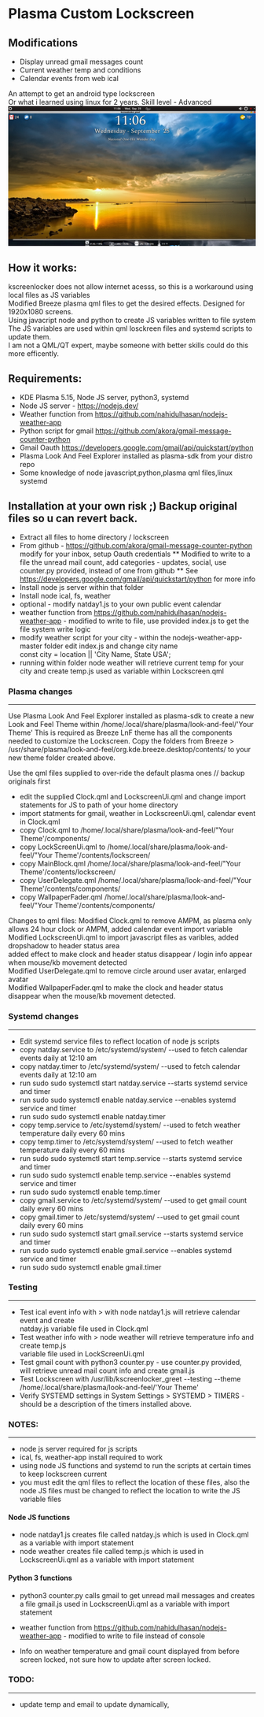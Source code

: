 # Plasma Custom Lockscreen

## Modifications
* Display unread gmail messages count
* Current weather temp and conditions
* Calendar events from web ical

An attempt to get an android type lockscreen <br/>
Or what i learned using linux for 2 years. Skill level - Advanced <br/>
![Image of Lockscreen](lock-screen1.png)

## How it works:
kscreenlocker does not allow internet acesss, so this is a workaround using local files as JS variables <br/>
Modified Breeze plasma qml files to get the desired effects. Designed for 1920x1080 screens. <br/>
Using javacript node and python to create JS variables written to file system <br/>
The JS variables are used within qml losckreen files and systemd scripts to update them. <br/>
I am not a QML/QT expert, maybe someone with better skills could do this more efficently.

## Requirements:
* KDE Plasma 5.15, Node JS server, python3, systemd
* Node JS server - https://nodejs.dev/
* Weather function from https://github.com/nahidulhasan/nodejs-weather-app
* Python script for gmail https://github.com/akora/gmail-message-counter-python
* Gmail Oauth https://developers.google.com/gmail/api/quickstart/python
* Plasma Look And Feel Explorer installed as plasma-sdk from your distro repo
* Some knowledge of node javascript,python,plasma qml files,linux systemd

## Installation at your own risk ;)  Backup original files so u can revert back.

* Extract all files to home directory / lockscreen
* From github - https://github.com/akora/gmail-message-counter-python modify for your inbox, setup Oauth credentials
   ** Modified to write to a file the unread mail count, add categories - updates, social, 
      use counter.py provided, instead of one from github
   ** See https://developers.google.com/gmail/api/quickstart/python for more info
* Install node js server within that folder
* Install node ical, fs, weather
* optional - modify natday1.js to your own public event calendar
* weather function from https://github.com/nahidulhasan/nodejs-weather-app - 
       modified to write to file, use provided index.js to get the file system write logic
* modify weather script for your city - 
   within the nodejs-weather-app-master folder edit index.js and change city name   
    const city = location || 'City Name, State USA';
* running within folder node weather will retrieve current temp for your city and create
   temp.js used as variable within Lockscreen.qml

### Plasma changes
_____________
Use Plasma Look And Feel Explorer installed as plasma-sdk to create a new Look and Feel Theme within 
/home/.local/share/plasma/look-and-feel/'Your Theme'
This is required as Breeze LnF theme has all the components needed to customize the Lockscreen.
Copy the folders from Breeze > /usr/share/plasma/look-and-feel/org.kde.breeze.desktop/contents/
to your new theme folder created above.

Use the qml files supplied to over-ride the default plasma ones // backup originals first
* edit the supplied Clock.qml and LockscreenUi.qml and change import statements for JS to path of your home directory
* import statments for gmail, weather in LockscreenUi.qml, calendar event in Clock.qml
* copy Clock.qml to /home/.local/share/plasma/look-and-feel/"Your Theme'/components/
* copy LockScreenUi.qml to /home/.local/share/plasma/look-and-feel/"Your Theme'/contents/lockscreen/
* copy MainBlock.qml  /home/.local/share/plasma/look-and-feel/"Your Theme'/contents/lockscreen/
* copy UserDelegate.qml /home/.local/share/plasma/look-and-feel/"Your Theme'/contents/components/
* copy WallpaperFader.qml  /home/.local/share/plasma/look-and-feel/"Your Theme'/contents/components/

Changes to qml files:
Modified Clock.qml to remove AMPM, as plasma only allows 24 hour clock or AMPM, added calendar event import variable <br/>
Modified LockscreenUi.qml to import javascript files as varibles, added dropshadow to header status area <br/>
  added effect to make clock and header status disappear / login info appear when mouse/kb movement detected <br/>
Modified UserDelegate.qml to remove circle around user avatar, enlarged avatar <br/>
Modified WallpaperFader.qml to make the clock and header status disappear when the mouse/kb movement detected.


### Systemd changes
_________
* Edit systemd service files to reflect location of node js scripts
* copy natday.service to /etc/systemd/system/       --used to fetch calendar events daily at 12:10 am
* copy natday.timer to /etc/systemd/system/         --used to fetch calendar events daily at 12:10 am
* run sudo sudo systemctl start natday.service      --starts systemd service and timer
* run sudo sudo systemctl enable natday.service     --enables systemd service and timer
* run sudo sudo systemctl enable natday.timer
* copy temp.service to /etc/systemd/system/        --used to fetch weather temperature daily every 60 mins
* copy temp.timer to /etc/systemd/system/          --used to fetch weather temperature daily every 60 mins
* run sudo sudo systemctl start temp.service       --starts systemd service and timer
* run sudo sudo systemctl enable temp.service      --enables systemd service and timer
* run sudo sudo systemctl enable temp.timer
* copy gmail.service to /etc/systemd/system/        --used to get gmail count daily every 60 mins
* copy gmail.timer to /etc/systemd/system/          --used to get gmail count daily every 60 mins
* run sudo sudo systemctl start gmail.service       --starts systemd service and timer
* run sudo sudo systemctl enable gmail.service      --enables systemd service and timer
* run sudo sudo systemctl enable gmail.timer

### Testing
___________
* Test ical event info with > with node natday1.js  will retrieve calendar event and create <br/>
   natday.js variable file used in Clock.qml
* Test weather info with > node weather will retrieve temperature info and create temp.js <br/>
  variable file used in LockScreenUi.qml
* Test gmail count with python3 counter.py - use counter.py provided, <br/>
    will retrieve unread mail count info and create gmail.js 
* Test Lockscreen with /usr/lib/kscreenlocker_greet --testing --theme /home/.local/share/plasma/look-and-feel/'Your Theme'
* Verify SYSTEMD settings in System Settings  > SYSTEMD > TIMERS  - should be a description of the timers installed above.

### NOTES:
____________
* node js server required for js scripts
* ical, fs, weather-app install required to work
* using node JS functions and systemd to run the scripts at certain times to keep lockscreen current
* you must edit the qml files to reflect the location of these files, also the node JS files must be changed 
    to reflect the location to write the JS variable files

#### Node JS functions
* node natday1.js creates file called natday.js which is used in Clock.qml as a variable with import statement
* node weather creates file called temp.js which is used in LockscreenUi.qml as a variable with import statement

#### Python 3 functions
* python3 counter.py calls gmail to get unread mail messages and creates a file gmail.js  used in LockscreenUi.qml as a variable with import statement

* weather function from https://github.com/nahidulhasan/nodejs-weather-app - modified to write to file instead of console

* Info on weather temperature and gmail count displayed from before screen locked, 
   not sure how to update after screen locked.

### TODO:
_________
* update temp and email to update dynamically,
